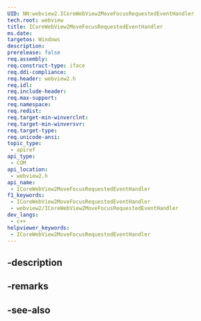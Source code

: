 ```yaml
---
UID: NN:webview2.ICoreWebView2MoveFocusRequestedEventHandler
tech.root: webview
title: ICoreWebView2MoveFocusRequestedEventHandler
ms.date: 
targetos: Windows
description: 
prerelease: false
req.assembly: 
req.construct-type: iface
req.ddi-compliance: 
req.header: webview2.h
req.idl: 
req.include-header: 
req.max-support: 
req.namespace: 
req.redist: 
req.target-min-winverclnt: 
req.target-min-winversvr: 
req.target-type: 
req.unicode-ansi: 
topic_type:
 - apiref
api_type:
 - COM
api_location:
 - webview2.h
api_name:
 - ICoreWebView2MoveFocusRequestedEventHandler
f1_keywords:
 - ICoreWebView2MoveFocusRequestedEventHandler
 - webview2/ICoreWebView2MoveFocusRequestedEventHandler
dev_langs:
 - c++
helpviewer_keywords:
 - ICoreWebView2MoveFocusRequestedEventHandler
---
```


## -description

## -remarks

## -see-also

